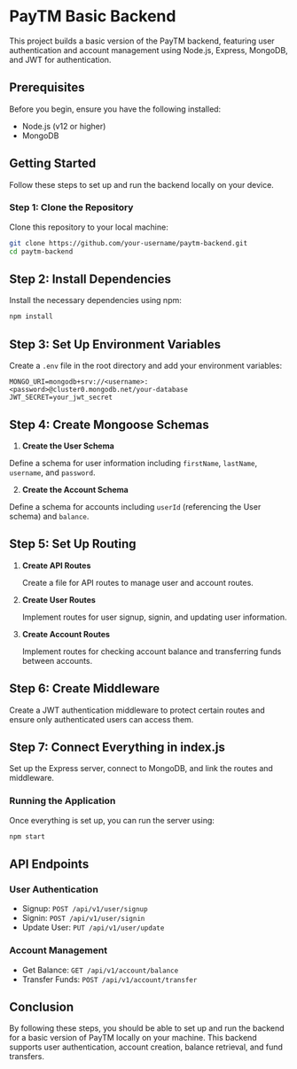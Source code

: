 # PayTM Basic Backend

This project builds a basic version of the PayTM backend, featuring user authentication and account management using Node.js, Express, MongoDB, and JWT for authentication.

## Prerequisites

Before you begin, ensure you have the following installed:

- Node.js (v12 or higher)
- MongoDB

## Getting Started

Follow these steps to set up and run the backend locally on your device.

### Step 1: Clone the Repository

Clone this repository to your local machine:

```bash
git clone https://github.com/your-username/paytm-backend.git
cd paytm-backend
```


## Step 2: Install Dependencies

Install the necessary dependencies using npm:

```bash
npm install
```

## Step 3: Set Up Environment Variables

Create a `.env` file in the root directory and add your environment variables:

```plaintext
MONGO_URI=mongodb+srv://<username>:<password>@cluster0.mongodb.net/your-database
JWT_SECRET=your_jwt_secret
```

## Step 4: Create Mongoose Schemas

1. **Create the User Schema**

Define a schema for user information including `firstName`, `lastName`, `username`, and `password`.

2. **Create the Account Schema**

Define a schema for accounts including `userId` (referencing the User schema) and `balance`.

## Step 5: Set Up Routing

1. **Create API Routes**

   Create a file for API routes to manage user and account routes.

2. **Create User Routes**

   Implement routes for user signup, signin, and updating user information.

3. **Create Account Routes**

   Implement routes for checking account balance and transferring funds between accounts.

## Step 6: Create Middleware

Create a JWT authentication middleware to protect certain routes and ensure only authenticated users can access them.

## Step 7: Connect Everything in index.js

Set up the Express server, connect to MongoDB, and link the routes and middleware.

### Running the Application

Once everything is set up, you can run the server using:

```bash
npm start
```
## API Endpoints

### User Authentication

- Signup: `POST /api/v1/user/signup`
- Signin: `POST /api/v1/user/signin`
- Update User: `PUT /api/v1/user/update`

### Account Management

- Get Balance: `GET /api/v1/account/balance`
- Transfer Funds: `POST /api/v1/account/transfer`


## Conclusion

By following these steps, you should be able to set up and run the backend for a basic version of PayTM locally on your machine. This backend supports user authentication, account creation, balance retrieval, and fund transfers.
